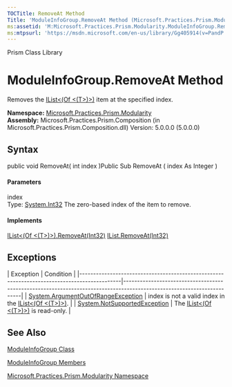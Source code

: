 ```yaml
---
TOCTitle: RemoveAt Method
Title: 'ModuleInfoGroup.RemoveAt Method (Microsoft.Practices.Prism.Modularity)'
ms:assetid: 'M:Microsoft.Practices.Prism.Modularity.ModuleInfoGroup.RemoveAt(System.Int32)'
ms:mtpsurl: 'https://msdn.microsoft.com/en-us/library/Gg405914(v=PandP.50)'
---
```


Prism Class Library

ModuleInfoGroup.RemoveAt Method
===================================

Removes the [IList&lt;(Of &lt;(T&gt;)&gt;)](http://msdn2.microsoft.com/en-us/library/5y536ey6) item at the specified index.

**Namespace:** [Microsoft.Practices.Prism.Modularity](https://msdn.microsoft.com/n:microsoft.practices.prism.modularity)
**Assembly:** Microsoft.Practices.Prism.Composition (in Microsoft.Practices.Prism.Composition.dll) Version: 5.0.0.0 (5.0.0.0)

## Syntax


<span id="syntaxToggle"></span>public void RemoveAt( int index )Public Sub RemoveAt ( index As Integer )
#### Parameters

index  
Type: [System.Int32](http://msdn2.microsoft.com/en-us/library/td2s409d)
The zero-based index of the item to remove.

#### Implements

[IList&lt;(Of &lt;(T&gt;)&gt;).RemoveAt(Int32)](http://msdn2.microsoft.com/en-us/library/c93ab5c9)
[IList.RemoveAt(Int32)](http://msdn2.microsoft.com/en-us/library/x5zwtyhy)

Exceptions
----------

<span id="exceptionsToggle"></span>
| Exception                                                                                   | Condition                                                                                                             |
|---------------------------------------------------------------------------------------------|-----------------------------------------------------------------------------------------------------------------------|
| [System.ArgumentOutOfRangeException](http://msdn2.microsoft.com/en-us/library/8xt94y6e) | index is not a valid index in the [IList&lt;(Of &lt;(T&gt;)&gt;)](http://msdn2.microsoft.com/en-us/library/5y536ey6). |
| [System.NotSupportedException](http://msdn2.microsoft.com/en-us/library/8a7a4e64)       | The [IList&lt;(Of &lt;(T&gt;)&gt;)](http://msdn2.microsoft.com/en-us/library/5y536ey6) is read-only.                  |

See Also
--------


[ModuleInfoGroup Class](https://msdn.microsoft.com/t:microsoft.practices.prism.modularity.moduleinfogroup)

[ModuleInfoGroup Members](https://msdn.microsoft.com/allmembers.t:microsoft.practices.prism.modularity.moduleinfogroup)

[Microsoft.Practices.Prism.Modularity Namespace](https://msdn.microsoft.com/n:microsoft.practices.prism.modularity)
